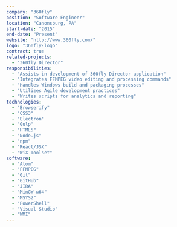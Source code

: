 ```yaml
---
company: "360fly"
position: "Software Engineer"
location: "Canonsburg, PA"
start-date: "2015"
end-date: "Present"
website: "http://www.360fly.com/"
logo: "360fly-logo"
contract: true
related-projects:
  - "360fly Director"
responsibilities:
  - "Assists in development of 360fly Director application"
  - "Integrates FFMPEG video editing and processing commands"
  - "Handles Windows build and packaging processes"
  - "Utilizes Agile development practices"
  - "Writes scripts for analytics and reporting"
technologies:
  - "Browserify"
  - "CSS3"
  - "Electron"
  - "Gulp"
  - "HTML5"
  - "Node.js"
  - "npm"
  - "React/JSX"
  - "WiX Toolset"
software:
  - "Atom"
  - "FFMPEG"
  - "Git"
  - "GitHub"
  - "JIRA"
  - "MinGW-w64"
  - "MSYS2"
  - "PowerShell"
  - "Visual Studio"
  - "WMI"
---
```

